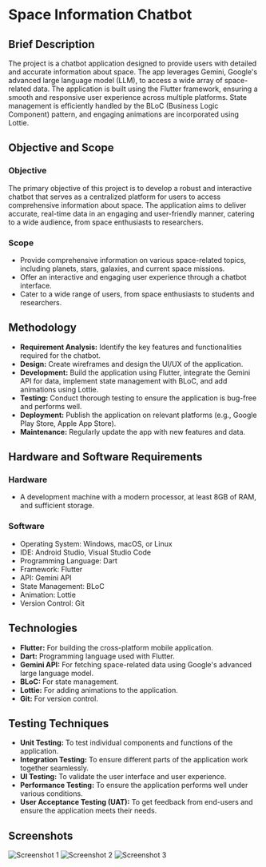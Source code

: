 # Space Information Chatbot

## Brief Description
The project is a chatbot application designed to provide users with detailed and accurate information about space. The app leverages Gemini, Google's advanced large language model (LLM), to access a wide array of space-related data. The application is built using the Flutter framework, ensuring a smooth and responsive user experience across multiple platforms. State management is efficiently handled by the BLoC (Business Logic Component) pattern, and engaging animations are incorporated using Lottie.

## Objective and Scope
### Objective
The primary objective of this project is to develop a robust and interactive chatbot that serves as a centralized platform for users to access comprehensive information about space. The application aims to deliver accurate, real-time data in an engaging and user-friendly manner, catering to a wide audience, from space enthusiasts to researchers.

### Scope
- Provide comprehensive information on various space-related topics, including planets, stars, galaxies, and current space missions.
- Offer an interactive and engaging user experience through a chatbot interface.
- Cater to a wide range of users, from space enthusiasts to students and researchers.

## Methodology
- **Requirement Analysis:** Identify the key features and functionalities required for the chatbot.
- **Design:** Create wireframes and design the UI/UX of the application.
- **Development:** Build the application using Flutter, integrate the Gemini API for data, implement state management with BLoC, and add animations using Lottie.
- **Testing:** Conduct thorough testing to ensure the application is bug-free and performs well.
- **Deployment:** Publish the application on relevant platforms (e.g., Google Play Store, Apple App Store).
- **Maintenance:** Regularly update the app with new features and data.

## Hardware and Software Requirements
### Hardware
- A development machine with a modern processor, at least 8GB of RAM, and sufficient storage.

### Software
- Operating System: Windows, macOS, or Linux
- IDE: Android Studio, Visual Studio Code
- Programming Language: Dart
- Framework: Flutter
- API: Gemini API
- State Management: BLoC
- Animation: Lottie
- Version Control: Git

## Technologies
- **Flutter:** For building the cross-platform mobile application.
- **Dart:** Programming language used with Flutter.
- **Gemini API:** For fetching space-related data using Google's advanced large language model.
- **BLoC:** For state management.
- **Lottie:** For adding animations to the application.
- **Git:** For version control.

## Testing Techniques
- **Unit Testing:** To test individual components and functions of the application.
- **Integration Testing:** To ensure different parts of the application work together seamlessly.
- **UI Testing:** To validate the user interface and user experience.
- **Performance Testing:** To ensure the application performs well under various conditions.
- **User Acceptance Testing (UAT):** To get feedback from end-users and ensure the application meets their needs.

## Screenshots
![Screenshot 1](screenshots/ss1.jpg)
![Screenshot 2](screenshots/ss2.jpg)
![Screenshot 3](screenshots/ss3.jpg)

